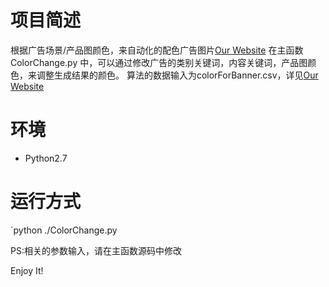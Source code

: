 # 项目简述
根据广告场景/产品图颜色，来自动化的配色广告图片[Our Website](http://47.98.47.1/LabelMeAnnotationTool/external.html)
在主函数ColorChange.py 中，可以通过修改广告的类别关键词，内容关键词，产品图颜色，来调整生成结果的颜色。
算法的数据输入为colorForBanner.csv，详见[Our Website](http://47.98.47.1/LabelMeAnnotationTool/download.html)

# 环境
- Python2.7

# 运行方式
`python ./ColorChange.py

PS:相关的参数输入，请在主函数源码中修改

Enjoy It!
